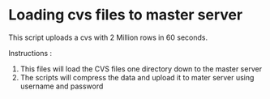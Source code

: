Loading cvs files to master server
==================================


This script uploads a cvs with 2 Million rows in 60 seconds.


Instructions :

1. This files will load the CVS files one directory down to the master server 
2. The scripts will compress the data and upload it to mater server using username and password 




